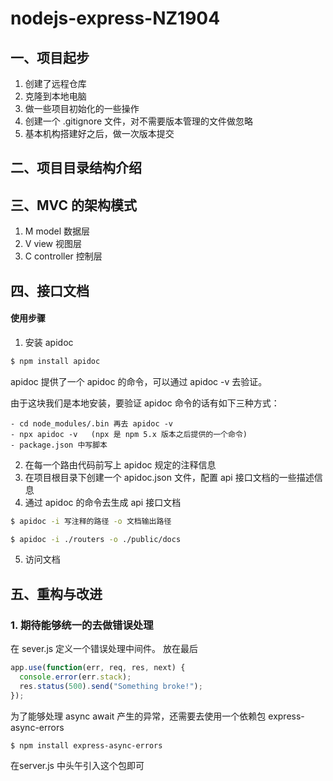 # nodejs-express-NZ1904

## 一、项目起步

1. 创建了远程仓库
2. 克隆到本地电脑
3. 做一些项目初始化的一些操作
4. 创建一个 .gitignore 文件，对不需要版本管理的文件做忽略
5. 基本机构搭建好之后，做一次版本提交

## 二、项目目录结构介绍

## 三、MVC 的架构模式

1. M model 数据层
2. V view 视图层
3. C controller 控制层

## 四、接口文档

#### 使用步骤

1. 安装 apidoc

```bash
$ npm install apidoc
```

apidoc 提供了一个 apidoc 的命令，可以通过 apidoc -v 去验证。

由于这块我们是本地安装，要验证 apidoc 命令的话有如下三种方式：

    - cd node_modules/.bin 再去 apidoc -v
    - npx apidoc -v   (npx 是 npm 5.x 版本之后提供的一个命令)
    - package.json 中写脚本

2. 在每一个路由代码前写上 apidoc 规定的注释信息
3. 在项目根目录下创建一个 apidoc.json 文件，配置 api 接口文档的一些描述信息
4. 通过 apidoc 的命令去生成 api 接口文档

```bash
$ apidoc -i 写注释的路径 -o 文档输出路径

$ apidoc -i ./routers -o ./public/docs
```

5. 访问文档

## 五、重构与改进

### 1. 期待能够统一的去做错误处理

在 sever.js 定义一个错误处理中间件。 放在最后


```javascript
app.use(function(err, req, res, next) {
  console.error(err.stack);
  res.status(500).send("Something broke!");
});
```

为了能够处理 async await 产生的异常，还需要去使用一个依赖包
express-async-errors


```bash
$ npm install express-async-errors
```

在server.js 中头午引入这个包即可
